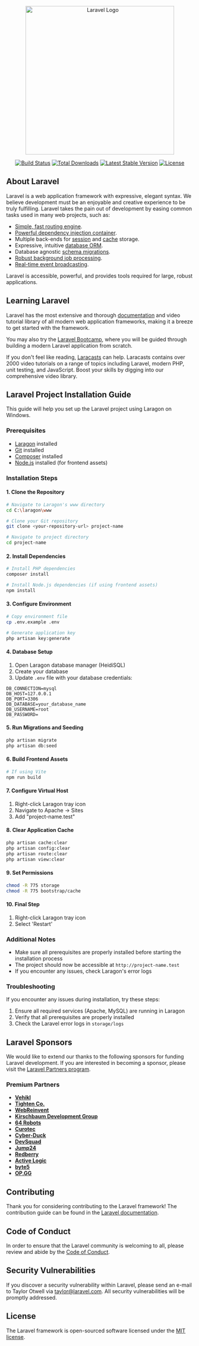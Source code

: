 <p style="text-align: center;"><a href="https://laravel.com" target="_blank"><img src="https://raw.githubusercontent.com/laravel/art/master/logo-lockup/5%20SVG/2%20CMYK/1%20Full%20Color/laravel-logolockup-cmyk-red.svg" width="400" alt="Laravel Logo"></a></p>

<p style="text-align: center;">
<a href="https://github.com/laravel/framework/actions"><img src="https://github.com/laravel/framework/workflows/tests/badge.svg" alt="Build Status"></a>
<a href="https://packagist.org/packages/laravel/framework"><img src="https://img.shields.io/packagist/dt/laravel/framework" alt="Total Downloads"></a>
<a href="https://packagist.org/packages/laravel/framework"><img src="https://img.shields.io/packagist/v/laravel/framework" alt="Latest Stable Version"></a>
<a href="https://packagist.org/packages/laravel/framework"><img src="https://img.shields.io/packagist/l/laravel/framework" alt="License"></a>
</p>

## About Laravel

Laravel is a web application framework with expressive, elegant syntax. We believe development must be an enjoyable and creative experience to be truly fulfilling. Laravel takes the pain out of development by easing common tasks used in many web projects, such as:

- [Simple, fast routing engine](https://laravel.com/docs/routing).
- [Powerful dependency injection container](https://laravel.com/docs/container).
- Multiple back-ends for [session](https://laravel.com/docs/session) and [cache](https://laravel.com/docs/cache) storage.
- Expressive, intuitive [database ORM](https://laravel.com/docs/eloquent).
- Database agnostic [schema migrations](https://laravel.com/docs/migrations).
- [Robust background job processing](https://laravel.com/docs/queues).
- [Real-time event broadcasting](https://laravel.com/docs/broadcasting).

Laravel is accessible, powerful, and provides tools required for large, robust applications.

## Learning Laravel

Laravel has the most extensive and thorough [documentation](https://laravel.com/docs) and video tutorial library of all modern web application frameworks, making it a breeze to get started with the framework.

You may also try the [Laravel Bootcamp](https://bootcamp.laravel.com), where you will be guided through building a modern Laravel application from scratch.

If you don't feel like reading, [Laracasts](https://laracasts.com) can help. Laracasts contains over 2000 video tutorials on a range of topics including Laravel, modern PHP, unit testing, and JavaScript. Boost your skills by digging into our comprehensive video library.

## Laravel Project Installation Guide

This guide will help you set up the Laravel project using Laragon on Windows.

### Prerequisites
- [Laragon](https://laragon.org/download/) installed
- [Git](https://git-scm.com/downloads) installed
- [Composer](https://getcomposer.org/download/) installed
- [Node.js](https://nodejs.org/) installed (for frontend assets)

### Installation Steps

#### 1. Clone the Repository
```bash
# Navigate to Laragon's www directory
cd C:\laragon\www

# Clone your Git repository
git clone <your-repository-url> project-name

# Navigate to project directory
cd project-name
```

#### 2. Install Dependencies
```bash
# Install PHP dependencies
composer install

# Install Node.js dependencies (if using frontend assets)
npm install
```

#### 3. Configure Environment
```bash
# Copy environment file
cp .env.example .env

# Generate application key
php artisan key:generate
```

#### 4. Database Setup
1. Open Laragon database manager (HeidiSQL)
2. Create your database
3. Update `.env` file with your database credentials:
```env
DB_CONNECTION=mysql
DB_HOST=127.0.0.1
DB_PORT=3306
DB_DATABASE=your_database_name
DB_USERNAME=root
DB_PASSWORD=
```

#### 5. Run Migrations and Seeding
```bash
php artisan migrate
php artisan db:seed
```

#### 6. Build Frontend Assets
```bash
# If using Vite
npm run build
```

#### 7. Configure Virtual Host
1. Right-click Laragon tray icon
2. Navigate to Apache → Sites
3. Add "project-name.test"

#### 8. Clear Application Cache
```bash
php artisan cache:clear
php artisan config:clear
php artisan route:clear
php artisan view:clear
```

#### 9. Set Permissions
```bash
chmod -R 775 storage
chmod -R 775 bootstrap/cache
```

#### 10. Final Step
1. Right-click Laragon tray icon
2. Select 'Restart'

### Additional Notes
- Make sure all prerequisites are properly installed before starting the installation process
- The project should now be accessible at `http://project-name.test`
- If you encounter any issues, check Laragon's error logs

### Troubleshooting
If you encounter any issues during installation, try these steps:
1. Ensure all required services (Apache, MySQL) are running in Laragon
2. Verify that all prerequisites are properly installed
3. Check the Laravel error logs in `storage/logs`

## Laravel Sponsors

We would like to extend our thanks to the following sponsors for funding Laravel development. If you are interested in becoming a sponsor, please visit the [Laravel Partners program](https://partners.laravel.com).

### Premium Partners

- **[Vehikl](https://vehikl.com/)**
- **[Tighten Co.](https://tighten.co)**
- **[WebReinvent](https://webreinvent.com/)**
- **[Kirschbaum Development Group](https://kirschbaumdevelopment.com)**
- **[64 Robots](https://64robots.com)**
- **[Curotec](https://www.curotec.com/services/technologies/laravel/)**
- **[Cyber-Duck](https://cyber-duck.co.uk)**
- **[DevSquad](https://devsquad.com/hire-laravel-developers)**
- **[Jump24](https://jump24.co.uk)**
- **[Redberry](https://redberry.international/laravel/)**
- **[Active Logic](https://activelogic.com)**
- **[byte5](https://byte5.de)**
- **[OP.GG](https://op.gg)**

## Contributing

Thank you for considering contributing to the Laravel framework! The contribution guide can be found in the [Laravel documentation](https://laravel.com/docs/contributions).

## Code of Conduct

In order to ensure that the Laravel community is welcoming to all, please review and abide by the [Code of Conduct](https://laravel.com/docs/contributions#code-of-conduct).

## Security Vulnerabilities

If you discover a security vulnerability within Laravel, please send an e-mail to Taylor Otwell via [taylor@laravel.com](mailto:taylor@laravel.com). All security vulnerabilities will be promptly addressed.

## License

The Laravel framework is open-sourced software licensed under the [MIT license](https://opensource.org/licenses/MIT).
